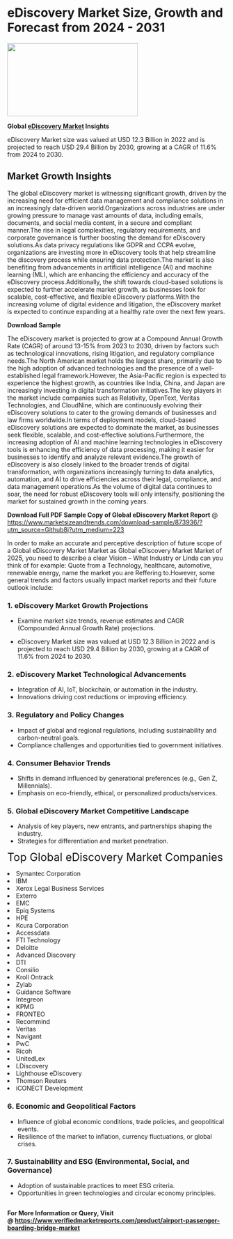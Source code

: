 <H1>eDiscovery Market Size, Growth and Forecast from 2024 - 2031</H1><img class="aligncenter size-medium wp-image-584254" src="https://thirdeyenews.in/wp-content/uploads/2024/09/Global-Market-Research-300x168.jpeg" alt="" width="300" height="168" /><p><strong>Global&nbsp;<a href="https://www.marketsizeandtrends.com/download-sample/873936/?utm_source=Github8j?utm_medium=223">eDiscovery Market</a> Insights</strong></p><p>eDiscovery Market size was valued at USD 12.3 Billion in 2022 and is projected to reach USD 29.4 Billion by 2030, growing at a CAGR of 11.6% from 2024 to 2030.</p><p><h2>Market Growth Insights</h2> <p>The global eDiscovery market is witnessing significant growth, driven by the increasing need for efficient data management and compliance solutions in an increasingly data-driven world.Organizations across industries are under growing pressure to manage vast amounts of data, including emails, documents, and social media content, in a secure and compliant manner.The rise in legal complexities, regulatory requirements, and corporate governance is further boosting the demand for eDiscovery solutions.As data privacy regulations like GDPR and CCPA evolve, organizations are investing more in eDiscovery tools that help streamline the discovery process while ensuring data protection.The market is also benefiting from advancements in artificial intelligence (AI) and machine learning (ML), which are enhancing the efficiency and accuracy of the eDiscovery process.Additionally, the shift towards cloud-based solutions is expected to further accelerate market growth, as businesses look for scalable, cost-effective, and flexible eDiscovery platforms.With the increasing volume of digital evidence and litigation, the eDiscovery market is expected to continue expanding at a healthy rate over the next few years.</p> <p><strong>Download Sample</strong></p> <p>The eDiscovery market is projected to grow at a Compound Annual Growth Rate (CAGR) of around 13-15% from 2023 to 2030, driven by factors such as technological innovations, rising litigation, and regulatory compliance needs.The North American market holds the largest share, primarily due to the high adoption of advanced technologies and the presence of a well-established legal framework.However, the Asia-Pacific region is expected to experience the highest growth, as countries like India, China, and Japan are increasingly investing in digital transformation initiatives.The key players in the market include companies such as Relativity, OpenText, Veritas Technologies, and CloudNine, which are continuously evolving their eDiscovery solutions to cater to the growing demands of businesses and law firms worldwide.In terms of deployment models, cloud-based eDiscovery solutions are expected to dominate the market, as businesses seek flexible, scalable, and cost-effective solutions.Furthermore, the increasing adoption of AI and machine learning technologies in eDiscovery tools is enhancing the efficiency of data processing, making it easier for businesses to identify and analyze relevant evidence.The growth of eDiscovery is also closely linked to the broader trends of digital transformation, with organizations increasingly turning to data analytics, automation, and AI to drive efficiencies across their legal, compliance, and data management operations.As the volume of digital data continues to soar, the need for robust eDiscovery tools will only intensify, positioning the market for sustained growth in the coming years.<p><span class=""><strong>Download Full PDF Sample Copy of Global eDiscovery Market Report</strong> @ <a href="https://www.marketsizeandtrends.com/download-sample/873936/?utm_source=Github8j?utm_medium=223" target="_blank">https://www.marketsizeandtrends.com/download-sample/873936/?utm_source=Github8j?utm_medium=223</a></span></p><p>In order to make an accurate and perceptive description of future scope of a Global&nbsp;eDiscovery Market Market as Global&nbsp;eDiscovery Market Market of 2025, you need to describe a clear Vision &ndash; What Industry or Linda can you think of for example: Quote from a Technology, healthcare, automotive, renewable energy, name the market you are Reffering to.However, some general trends and factors usually impact market reports and their future outlook include:</p><h3>1.&nbsp;<strong>eDiscovery Market Growth Projections</strong></h3><ul><li>Examine market size trends, revenue estimates and CAGR (Compounded Annual Growth Rate) projections.</li><li><p>eDiscovery Market size was valued at USD 12.3 Billion in 2022 and is projected to reach USD 29.4 Billion by 2030, growing at a CAGR of 11.6% from 2024 to 2030.</p></li></ul><h3>2.&nbsp;<strong>eDiscovery Market Technological Advancements</strong></h3><ul><li>Integration of AI, IoT, blockchain, or automation in the industry.</li><li>Innovations driving cost reductions or improving efficiency.</li></ul><h3>3.&nbsp;<strong>Regulatory and Policy Changes</strong></h3><ul><li>Impact of global and regional regulations, including sustainability and carbon-neutral goals.</li><li>Compliance challenges and opportunities tied to government initiatives.</li></ul><h3>4.&nbsp;<strong>Consumer Behavior Trends</strong></h3><ul><li>Shifts in demand influenced by generational preferences (e.g., Gen Z, Millennials).</li><li>Emphasis on eco-friendly, ethical, or personalized products/services.</li></ul><h3>5.&nbsp;<strong>Global eDiscovery Market Competitive Landscape</strong></h3><ul><li>Analysis of key players, new entrants, and partnerships shaping the industry.</li><li>Strategies for differentiation and market penetration.</li></ul><p data-pm-slice="1 1 []"><span style="color: inherit; font-family: inherit; font-size: 25px;">Top Global eDiscovery Market Companies</span></p><div class="" data-test-id=""><p><li>Symantec Corporation</li><li> IBM</li><li> Xerox Legal Business Services</li><li> Exterro</li><li> EMC</li><li> Epiq Systems</li><li> HPE</li><li> Kcura Corporation</li><li> Accessdata</li><li> FTI Technology</li><li> Deloitte</li><li> Advanced Discovery</li><li> DTI</li><li> Consilio</li><li> Kroll Ontrack</li><li> Zylab</li><li> Guidance Software</li><li> Integreon</li><li> KPMG</li><li> FRONTEO</li><li> Recommind</li><li> Veritas</li><li> Navigant</li><li> PwC</li><li> Ricoh</li><li> UnitedLex</li><li> LDiscovery</li><li> Lighthouse eDiscovery</li><li> Thomson Reuters</li><li> iCONECT Development</li></p></div><h3>6.&nbsp;<strong>Economic and Geopolitical Factors</strong></h3><ul><li>Influence of global economic conditions, trade policies, and geopolitical events.</li><li>Resilience of the market to inflation, currency fluctuations, or global crises.</li></ul><h3>7.&nbsp;<strong>Sustainability and ESG (Environmental, Social, and Governance)</strong></h3><ul><li>Adoption of sustainable practices to meet ESG criteria.</li><li>Opportunities in green technologies and circular economy principles.</li></ul><h2><strong style="font-size: 14px;">For More Information or Query, Visit @&nbsp;</strong><a style="background-color: #ffffff; font-size: 14px;" href="https://www.marketsizeandtrends.com/report/ediscovery-market/" target="_blank">https://www.verifiedmarketreports.com/product/airport-passenger-boarding-bridge-market</a></h2>